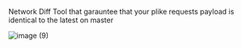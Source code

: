 Network Diff Tool that garauntee that your plike requests payload is identical to the latest on master

![image (9)](https://user-images.githubusercontent.com/7091543/85025702-66fcdf80-b180-11ea-91d5-bfd138cbb806.png)
